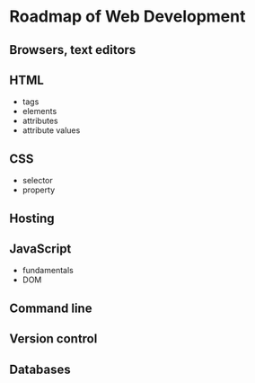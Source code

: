 # Roadmap of Web Development

## Browsers, text editors

## HTML

- tags
- elements
- attributes
- attribute values

## CSS

- selector
- property

## Hosting

## JavaScript

- fundamentals
- DOM

## Command line

## Version control

## Databases

